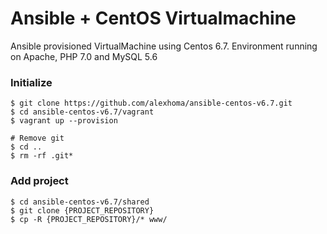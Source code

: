 # Ansible + CentOS Virtualmachine
Ansible provisioned VirtualMachine using Centos 6.7. Environment running on Apache, PHP 7.0 and MySQL 5.6

### Initialize
```shell
$ git clone https://github.com/alexhoma/ansible-centos-v6.7.git
$ cd ansible-centos-v6.7/vagrant
$ vagrant up --provision

# Remove git
$ cd ..
$ rm -rf .git*
```

### Add project
```shell
$ cd ansible-centos-v6.7/shared
$ git clone {PROJECT_REPOSITORY}
$ cp -R {PROJECT_REPOSITORY}/* www/
```
